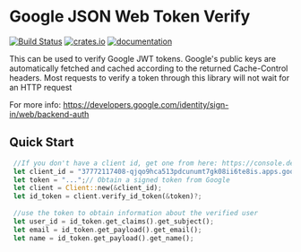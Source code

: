 # Google JSON Web Token Verify
[![Build Status](https://travis-ci.org/fuchsnj/google-jwt-verify.svg?branch=master)](https://travis-ci.org/fuchsnj/google-jwt-verify)
[![crates.io](https://img.shields.io/crates/v/google-jwt-verify.svg)](https://crates.io/crates/google-jwt-verify)
[![documentation](https://docs.rs/google-jwt-verify/badge.svg)](https://docs.rs/google-jwt-verify)

This can be used to verify Google JWT tokens. Google's public keys are automatically fetched
and cached according to the returned Cache-Control headers. Most requests to verify a token
through this library will not wait for an HTTP request

For more info: https://developers.google.com/identity/sign-in/web/backend-auth

## Quick Start
```rust
 //If you don't have a client id, get one from here: https://console.developers.google.com/
 let client_id = "37772117408-qjqo9hca513pdcunumt7gk08ii6te8is.apps.googleusercontent.com";
 let token = "...";// Obtain a signed token from Google
 let client = Client::new(&client_id);
 let id_token = client.verify_id_token(&token)?;
 
 //use the token to obtain information about the verified user
 let user_id = id_token.get_claims().get_subject();
 let email = id_token.get_payload().get_email();
 let name = id_token.get_payload().get_name();
```
